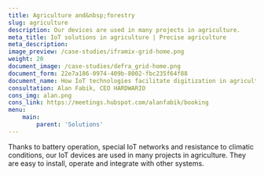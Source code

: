 ```yaml
---
title: Agriculture and&nbsp;forestry
slug: agriculture
description: Our devices are used in many projects in agriculture. 
meta_title: IoT solutions in agriculture | Precise agriculture
meta_description: 
image_preview: /case-studies/iframix-grid-home.png
weight: 20
document_image: /case-studies/defra_grid-home.png
document_form: 22e7a186-0974-409b-8002-fbc235f64f88
document_name: How IoT technologies facilitate digitization in agriculture and forestry
consultation: Alan Fabik, CEO HARDWARIO
cons_img: alan.png
cons_link: https://meetings.hubspot.com/alanfabik/booking
menu:
    main:
        parent: 'Solutions'
---
```


Thanks to battery operation, special IoT networks and resistance to climatic conditions, our IoT devices are used in many projects in agriculture. They are easy to install, operate and integrate with other systems.